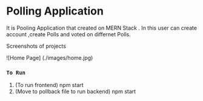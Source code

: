# Polling Application

It is Pooling Application that created on MERN Stack .
In this user can create account ,create Polls and voted on differnet Polls.


Screenshots of projects

![Home Page] (./images/home.jpg)

### `To Run `
1. (To run frontend) npm start
2. (Move to pollback file to run backend) npm start




